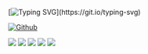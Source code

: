 [![Typing SVG](https://readme-typing-svg.herokuapp.com?font=Fira+Code&pause=1000&color=0A222C&width=435&lines=Hi+there+%F0%9F%91%8B.+I'm+Vincent+Nguyen.)](https://git.io/typing-svg)

[![Github](https://img.shields.io/github/followers/vincentnguyen92?label=Follow&style=social)](https://github.com/vincentnguyen92)

![](http://github-profile-summary-cards.vercel.app/api/cards/profile-details?username=vincentnguyen92&theme=github)
![](http://github-profile-summary-cards.vercel.app/api/cards/repos-per-language?username=vincentnguyen92&theme=github)
![](https://github-profile-summary-cards.vercel.app/api/cards/most-commit-language?username=vincentnguyen92&theme=github)
![](https://github-profile-summary-cards.vercel.app/api/cards/stats?username=vincentnguyen92&theme=github)
![](http://github-profile-summary-cards.vercel.app/api/cards/productive-time?username=vincentnguyen92&theme=github&utcOffset=8)

<!--
**vincentnguyen92/vincentnguyen92** is a ✨ _special_ ✨ repository because its `README.md` (this file) appears on your GitHub profile.

Here are some ideas to get you started:

- 🔭 I’m currently working on ...
- 🌱 I’m currently learning ...
- 👯 I’m looking to collaborate on ...
- 🤔 I’m looking for help with ...
- 💬 Ask me about ...
- 📫 How to reach me: ...
- 😄 Pronouns: ...
- ⚡ Fun fact: ...
--!>
